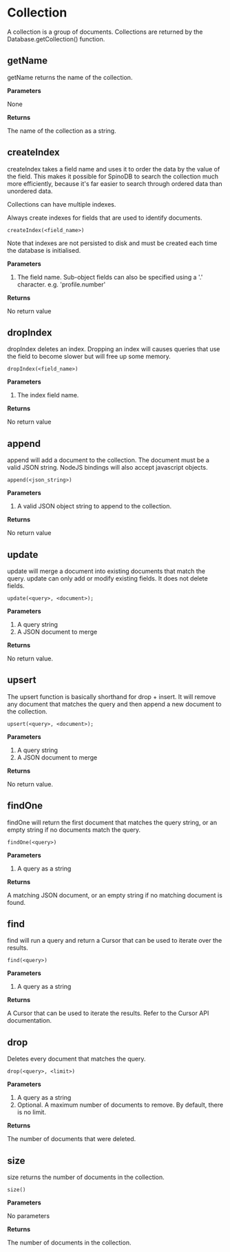 # Collection

A collection is a group of documents. Collections are returned by the Database.getCollection() function. 


## getName

getName returns the name of the collection. 

**Parameters** 

None

**Returns** 

The name of the collection as a string.


## createIndex

createIndex takes a field name and uses it to order the data by the value of the field. This makes it possible for SpinoDB to search the collection much more efficiently, because it's far easier to search through ordered data than unordered data. 

Collections can have multiple indexes.

Always create indexes for fields that are used to identify documents. 

    createIndex(<field_name>)

Note that indexes are not persisted to disk and must be created each time the database is initialised.

**Parameters**

1. The field name. Sub-object fields can also be specified using a '.' character. e.g. 'profile.number' 

**Returns**

No return value

## dropIndex

dropIndex deletes an index. Dropping an index will causes queries that use the field to become slower but will free up some memory. 

    dropIndex(<field_name>)

**Parameters**

1. The index field name.

**Returns**

No return value

## append

append will add a document to the collection. The document must be a valid JSON string. NodeJS bindings will also accept javascript objects. 

    append(<json_string>)

**Parameters**

1. A valid JSON object string to append to the collection.

**Returns**

No return value

## update

update will merge a document into existing documents that match the query. update can only add or modify existing fields. It does not delete fields. 

    update(<query>, <document>);

**Parameters**

1. A query string
2. A JSON document to merge

**Returns**

No return value.

## upsert

The upsert function is basically shorthand for drop + insert. It will remove any document that matches the query and then append a new document to the collection.

    upsert(<query>, <document>);

**Parameters**

1. A query string
2. A JSON document to merge

**Returns**

No return value.

## findOne

findOne will return the first document that matches the query string, or an empty string if no documents match the query. 

    findOne(<query>)

**Parameters**

1. A query as a string

**Returns**

A matching JSON document, or an empty string if no matching document is found.

## find

find will run a query and return a Cursor that can be used to iterate over the results. 

    find(<query>)

**Parameters**

1. A query as a string

**Returns**

A Cursor that can be used to iterate the results. Refer to the Cursor API documentation. 

## drop

Deletes every document that matches the query.

    drop(<query>, <limit>)

**Parameters**

1. A query as a string
2. Optional. A maximum number of documents to remove. By default, there is no limit.

**Returns**

The number of documents that were deleted.

## size

size returns the number of documents in the collection.

    size()

**Parameters** 

No parameters

**Returns**

The number of documents in the collection.



